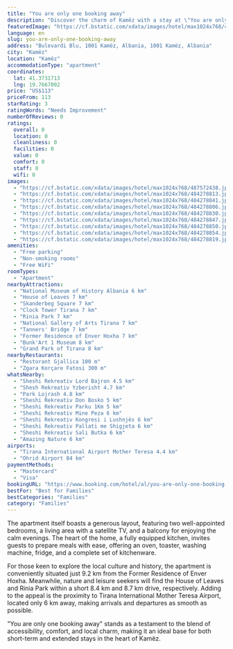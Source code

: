 ```yaml
---
title: "You are only one booking away"
description: "Discover the charm of Kamëz with a stay at \"You are only one booking away,\" a prime choice for travelers seeking comfort and convenience."
featuredImage: "https://cf.bstatic.com/xdata/images/hotel/max1024x768/487572438.jpg?k=969fe89488ce597997eba07526ceb6e6e5d152bda6f28b1d90f213d49f2bd6b3&o=&hp=1"
language: en
slug: you-are-only-one-booking-away
address: "Bulevardi Blu, 1001 Kamëz, Albania, 1001 Kamëz, Albania"
city: "Kamëz"
location: "Kamëz"
accommodationType: "apartment"
coordinates:
  lat: 41.3731713
  lng: 19.7667002
price: "US$113"
priceFrom: 113
starRating: 3
ratingWords: "Needs Improvement"
numberOfReviews: 0
ratings:
  overall: 0
  location: 0
  cleanliness: 0
  facilities: 0
  value: 0
  comfort: 0
  staff: 0
  wifi: 0
images:
  - "https://cf.bstatic.com/xdata/images/hotel/max1024x768/487572438.jpg?k=969fe89488ce597997eba07526ceb6e6e5d152bda6f28b1d90f213d49f2bd6b3&o=&hp=1"
  - "https://cf.bstatic.com/xdata/images/hotel/max1024x768/484278813.jpg?k=8ff6ab647dcb323f2e04b6b12cb210c5ef7d6b6cf629aaebeff6b6debf1eb042&o=&hp=1"
  - "https://cf.bstatic.com/xdata/images/hotel/max1024x768/484278841.jpg?k=a5c9553c5b9dad9debcbd6a73ecaff87c497408fca3310d5d930117c8d1c4678&o=&hp=1"
  - "https://cf.bstatic.com/xdata/images/hotel/max1024x768/484278806.jpg?k=98b95fea4eef7ed6a6a5606f978b3d9ca6ae7a6bbfcf6e16ef803baba5cc8e4b&o=&hp=1"
  - "https://cf.bstatic.com/xdata/images/hotel/max1024x768/484278830.jpg?k=a964fa457a21b62cabd19ec1c0fc16c1af7e82643d072d3ce9102fd21c0a092d&o=&hp=1"
  - "https://cf.bstatic.com/xdata/images/hotel/max1024x768/484278847.jpg?k=26403725d849e8c9bb9fed5eeeebdade1cd489e3bfc250194c6d1b3fc4ababfd&o=&hp=1"
  - "https://cf.bstatic.com/xdata/images/hotel/max1024x768/484278850.jpg?k=c8676abafb7cf5145d8f77da5dd5902ea0d6c6a0348cd161d8ca46bddba2d031&o=&hp=1"
  - "https://cf.bstatic.com/xdata/images/hotel/max1024x768/484278854.jpg?k=8167931b17fe496d884d210a7ddff2dbd1a79b02dbcbf29a700b3945d054305e&o=&hp=1"
  - "https://cf.bstatic.com/xdata/images/hotel/max1024x768/484278819.jpg?k=52361eeb6e6ef580af737755b1a2dded56e4813d2a87d38fd875e6f1526443cc&o=&hp=1"
amenities:
  - "Free parking"
  - "Non-smoking rooms"
  - "Free WiFi"
roomTypes:
  - "Apartment"
nearbyAttractions:
  - "National Museum of History Albania 6 km"
  - "House of Leaves 7 km"
  - "Skanderbeg Square 7 km"
  - "Clock Tower Tirana 7 km"
  - "Rinia Park 7 km"
  - "National Gallery of Arts Tirana 7 km"
  - "Tanners' Bridge 7 km"
  - "Former Residence of Enver Hoxha 7 km"
  - "Bunk'Art 1 Museum 8 km"
  - "Grand Park of Tirana 8 km"
nearbyRestaurants:
  - "Restorant Gjallica 100 m"
  - "Zgara Korçare Fatosi 300 m"
whatsNearby:
  - "Sheshi Rekreativ Lord Bajron 4.5 km"
  - "Shesh Rekreativ Yzberisht 4.7 km"
  - "Park Lojrash 4.8 km"
  - "Sheshi Rekreativ Don Bosko 5 km"
  - "Sheshi Rekreativ Parku 1Km 5 km"
  - "Sheshi Rekreativ Mine Peza 6 km"
  - "Sheshi Rekreativ Kongresi i Lushnjës 6 km"
  - "Sheshi Rekreativ Pallati me Shigjeta 6 km"
  - "Sheshi Rekreativ Sali Butka 6 km"
  - "Amazing Nature 6 km"
airports:
  - "Tirana International Airport Mother Teresa 4.4 km"
  - "Ohrid Airport 84 km"
paymentMethods:
  - "Mastercard"
  - "Visa"
bookingURL: "https://www.booking.com/hotel/al/you-are-only-one-booking-away.en-gb.html?aid=8035640"
bestFor: "Best for Families"
bestCategories: "Families"
category: "Families"
---
```


The apartment itself boasts a generous layout, featuring two well-appointed bedrooms, a living area with a satellite TV, and a balcony for enjoying the calm evenings. The heart of the home, a fully equipped kitchen, invites guests to prepare meals with ease, offering an oven, toaster, washing machine, fridge, and a complete set of kitchenware.

For those keen to explore the local culture and history, the apartment is conveniently situated just 9.2 km from the Former Residence of Enver Hoxha. Meanwhile, nature and leisure seekers will find the House of Leaves and Rinia Park within a short 8.4 km and 8.7 km drive, respectively. Adding to the appeal is the proximity to Tirana International Mother Teresa Airport, located only 6 km away, making arrivals and departures as smooth as possible.

"You are only one booking away" stands as a testament to the blend of accessibility, comfort, and local charm, making it an ideal base for both short-term and extended stays in the heart of Kamëz.